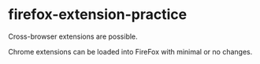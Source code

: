 # firefox-extension-practice

Cross-browser extensions are possible.

Chrome extensions can be loaded into FireFox with minimal or no changes.
